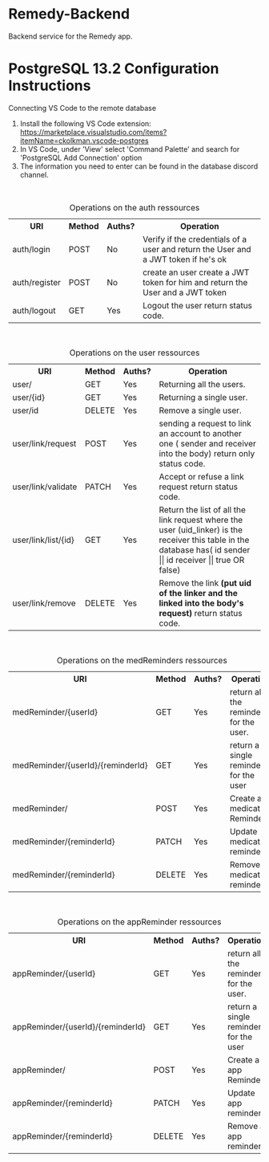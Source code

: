 # Remedy-Backend
Backend service for the Remedy app.

# PostgreSQL 13.2 Configuration Instructions

Connecting VS Code to the remote database
  1. Install the following VS Code extension: https://marketplace.visualstudio.com/items?itemName=ckolkman.vscode-postgres
  2. In VS Code, under 'View' select 'Command Palette' and search for 'PostgreSQL Add Connection' option
  3. The information you need to enter can be found in the database discord channel.


<br>
<table style="caption-side: top">
<caption>Operations on the auth ressources </caption>
<tr>
    <th>URI</th>
    <th>Method</th>
    <th>Auths?</th>
    <th>Operation</th>
</tr>


<tr>
    <td>auth/login</td>
    <td>POST</td>
    <td>No</td>
    <td>
    Verify if the credentials of a user  and return the User and a JWT token if he's ok
    </td>
</tr>
<tr>
    <td>auth/register</td>
    <td>POST</td>
    <td>No</td>
    <td>
    create an user create a JWT token for him and return the User and a JWT token
    </td>
</tr>
<tr>
    <td>auth/logout</td>
    <td>GET</td>
    <td>Yes</td>
    <td>
        Logout the user return status code.
    </td>
</tr>
</table>


<br>
<table style="caption-side: top">
<caption>Operations on the user ressources </caption>
<tr>
    <th>URI</th>
    <th>Method</th>
    <th>Auths?</th>
    <th>Operation</th>
</tr>
<tr>
    <td>user/</td>
    <td>GET</td>
    <td>Yes</td>
    <td>
        Returning all the users.
    </td>
</tr>
<tr>
    <td>user/{id}</td>
    <td>GET</td>
    <td>Yes</td>
    <td>
        Returning a single user.
    </td>
</tr>
<tr>
    <td>user/id</td>
    <td>DELETE</td>
    <td>Yes</td>
    <td>
        Remove a single user.
    </td>
</tr>
<tr>
    <td>user/link/request</td>
    <td>POST</td>
    <td>Yes</td>
    <td>
        sending a request to link an account to another one ( sender and receiver into the body) return only status code.
    </td>
</tr>
<tr>
    <td>user/link/validate</td>
    <td>PATCH</td>
    <td>Yes</td>
    <td>
        Accept or refuse a link request  return status code.
    </td>
</tr>
<tr>
    <td>user/link/list/{id}</td>
    <td>GET</td>
    <td>Yes</td>
    <td>
        Return the list of all the link request where the user (uid_linker) is the receiver this table in the database has( id sender || id receiver || true OR false)  
    </td>
</tr>
<tr>
    <td>user/link/remove</td>
    <td>DELETE</td>
    <td>Yes</td>
    <td>
        Remove the link <b>(put uid of the linker and the linked into the body's request)</b> return status code. 
    </td>
</tr>
</table>

<br>
<table style="caption-side: top">
<caption>Operations on the medReminders ressources </caption>
<tr>
    <th>URI</th>
    <th>Method</th>
    <th>Auths?</th>
    <th>Operation</th>
</tr>
<tr>
    <td>medReminder/{userId}</td>
    <td>GET</td>
    <td>Yes</td>
    <td>
        return all the reminders for the user.
    </td>
</tr>
<tr>
    <td>medReminder/{userId}/{reminderId}</td>
    <td>GET</td>
    <td>Yes</td>
    <td>
        return a single reminders for the user
    </td>
</tr>
<tr>
    <td>medReminder/</td>
    <td>POST</td>
    <td>Yes</td>
    <td>
     Create a medication Reminder.
    </td>
</tr>
<tr>
    <td>medReminder/{reminderId}</td>
    <td>PATCH</td>
    <td>Yes</td>
    <td>
    Update medication reminder.
    </td>
</tr>
<tr>
    <td>medReminder/{reminderId}</td>
    <td>DELETE</td>
    <td>Yes</td>
    <td>
        Remove a medication reminder.
    </td>
</tr>
</table>


<br>
<table style="caption-side: top">
<caption>Operations on the appReminder ressources </caption>
<tr>
    <th>URI</th>
    <th>Method</th>
    <th>Auths?</th>
    <th>Operation</th>
</tr>
<tr>
    <td>appReminder/{userId}</td>
    <td>GET</td>
    <td>Yes</td>
    <td>
        return all the reminders for the user.
    </td>
</tr>
<tr>
    <td>appReminder/{userId}/{reminderId}</td>
    <td>GET</td>
    <td>Yes</td>
    <td>
        return a single reminders for the user
    </td>
</tr>
<tr>
    <td>appReminder/</td>
    <td>POST</td>
    <td>Yes</td>
    <td>
     Create a app Reminder.
    </td>
</tr>
<tr>
    <td>appReminder/{reminderId}</td>
    <td>PATCH</td>
    <td>Yes</td>
    <td>
    Update app reminder.
    </td>
</tr>
<tr>
    <td>appReminder/{reminderId}</td>
    <td>DELETE</td>
    <td>Yes</td>
    <td>
        Remove a app reminder.
    </td>
</tr>
</table>


